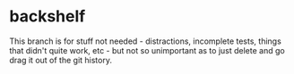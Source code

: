 # backshelf

This branch is for stuff not needed - distractions, incomplete tests, things that didn't quite work, etc - but
not so unimportant as to just delete and go drag it out of the git history.
